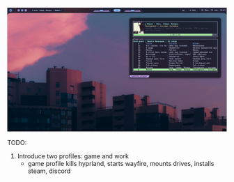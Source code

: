 ![Screen](./assets/screen.png)

TODO:
1. Introduce two profiles: game and work
    * game profile kills hyprland, starts wayfire, mounts drives, installs steam, discord
